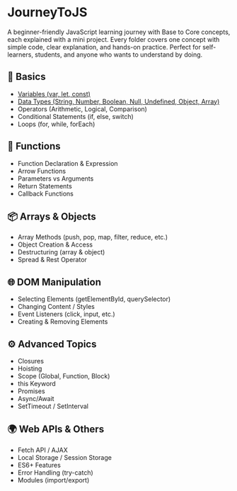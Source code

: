 # JourneyToJS
A beginner-friendly JavaScript learning journey with Base to Core concepts, each explained with a mini project. Every folder covers one concept with simple code, clear explanation, and hands-on practice. Perfect for self-learners, students, and anyone who wants to understand by doing.

## **🔰 Basics**
* <a href="https://patelurvish0706.github.io/JourneyToJS/1_Basics/1_Variables/">Variables (var, let, const)</a>
* <a href="https://patelurvish0706.github.io/JourneyToJS/1_Basics/2_Data_Types/">Data Types (String, Number, Boolean, Null, Undefined, Object, Array)</a>
* Operators (Arithmetic, Logical, Comparison)
* Conditional Statements (if, else, switch)
* Loops (for, while, forEach)

## **🔧 Functions**
* Function Declaration & Expression
* Arrow Functions
* Parameters vs Arguments
* Return Statements
* Callback Functions

## **📦 Arrays & Objects**
*   Array Methods (push, pop, map, filter, reduce, etc.)
*   Object Creation & Access
*   Destructuring (array & object)
*   Spread & Rest Operator

## **🌐 DOM Manipulation**
* Selecting Elements (getElementById, querySelector)
* Changing Content / Styles
* Event Listeners (click, input, etc.)
* Creating & Removing Elements

## **⚙️ Advanced Topics**
* Closures
* Hoisting
* Scope (Global, Function, Block)
* this Keyword
* Promises
* Async/Await
* SetTimeout / SetInterval

## **🌍 Web APIs & Others**
* Fetch API / AJAX
* Local Storage / Session Storage
* ES6+ Features
* Error Handling (try-catch)
* Modules (import/export)